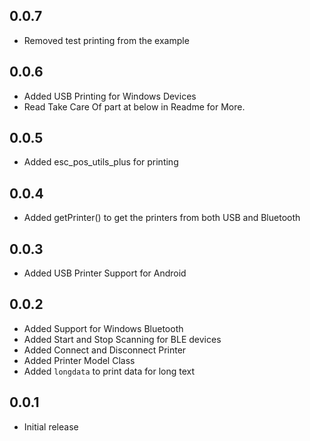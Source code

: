 ## 0.0.7
* Removed test printing from the example

## 0.0.6
* Added USB Printing for Windows Devices
* Read Take Care Of part at below in Readme for More.

## 0.0.5
* Added esc_pos_utils_plus for printing 

## 0.0.4
* Added getPrinter() to get the printers from both USB and Bluetooth

## 0.0.3
* Added USB Printer Support for Android 

## 0.0.2

* Added Support for Windows Bluetooth
* Added Start and Stop Scanning for BLE devices
* Added Connect and Disconnect Printer
* Added Printer Model Class
* Added `longdata` to print data for long text

## 0.0.1

* Initial release
